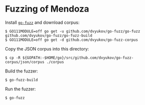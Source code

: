 # Fuzzing of Mendoza

Install [`go-fuzz`](https://github.com/dvyukov/go-fuzz) and download corpus:

```
$ GO111MODULE=off go get -u github.com/dvyukov/go-fuzz/go-fuzz github.com/dvyukov/go-fuzz/go-fuzz-build
$ GO111MODULE=off go get -d github.com/dvyukov/go-fuzz-corpus
```

Copy the JSON corpus into this directory:

```
$ cp -R ${GOPATH:-$HOME/go}/src/github.com/dvyukov/go-fuzz-corpus/json/corpus ./corpus
```

Build the fuzzer:

```
$ go-fuzz-build
```

Run the fuzzer:

```
$ go-fuzz
```
